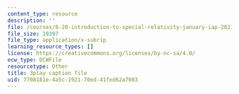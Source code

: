 ```yaml
---
content_type: resource
description: ''
file: /courses/8-20-introduction-to-special-relativity-january-iap-2021/7708181e4a5c192170ed41fed62a7003_PV6lhcTfSGU.srt
file_size: 10397
file_type: application/x-subrip
learning_resource_types: []
license: https://creativecommons.org/licenses/by-nc-sa/4.0/
ocw_type: OCWFile
resourcetype: Other
title: 3play caption file
uid: 7708181e-4a5c-1921-70ed-41fed62a7003
---
```

